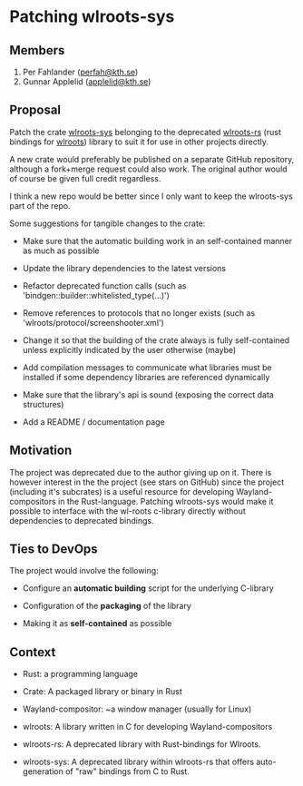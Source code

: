 # Patching wlroots-sys

## Members
1. Per Fahlander (perfah@kth.se)
2. Gunnar Applelid (applelid@kth.se)

## Proposal
Patch the crate [wlroots-sys](https://github.com/swaywm/wlroots-rs/tree/master/wlroots-sys) belonging to the deprecated [wlroots-rs](https://github.com/swaywm/wlroots-rs) (rust bindings for [wlroots](https://github.com/swaywm/wlroots)) library to suit it for use in other projects directly.

A new crate would preferably be published on a separate GitHub repository, although a fork+merge request could also work. The original author would of course be given full credit regardless. 

I think a new repo would be better since I only want to keep the wlroots-sys part of the repo.

Some suggestions for tangible changes to the crate: 

- Make sure that the automatic building work in an self-contained manner as much as possible

- Update the library dependencies to the latest versions

- Refactor deprecated function calls (such as 'bindgen::builder::whitelisted_type(...)')

- Remove references to protocols that no longer exists (such as 'wlroots/protocol/screenshooter.xml')

- Change it so that the building of the crate always is fully self-contained unless explicitly indicated by the user otherwise (maybe)

- Add compilation messages to communicate what  libraries must be installed if some dependency libraries are referenced dynamically

- Make sure that the library's api is sound (exposing the correct data structures)

- Add a README / documentation page


## Motivation

The project was deprecated due to the author giving up on it. There is however interest in the the project (see stars on GitHub) since the project (including it's subcrates) is a useful resource for developing Wayland-compositors in the Rust-language. Patching wlroots-sys would make it possible to interface with the wl-roots c-library directly without dependencies to deprecated bindings.

## Ties to DevOps

The project would involve the following:

- Configure an **automatic building** script for the underlying C-library 

- Configuration of the **packaging** of the library

- Making it as **self-contained** as possible


## Context

- Rust: a programming language

- Crate: A packaged library or binary in Rust 

- Wayland-compositor: ~a window manager (usually for Linux)

- wlroots: A library written in C for developing Wayland-compositors

- wlroots-rs: A deprecated library with Rust-bindings for Wlroots. 

- wlroots-sys: A deprecated library within wlroots-rs that offers auto-generation of "raw" bindings from C to Rust.
